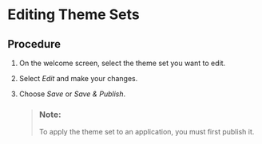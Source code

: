 <!-- loiof90b49ea9d03404dbc23990bead08946 -->

# Editing Theme Sets



## Procedure

1.  On the welcome screen, select the theme set you want to edit.

2.  Select *Edit* and make your changes.

3.  Choose *Save* or *Save & Publish*.

    > ### Note:  
    > To apply the theme set to an application, you must first publish it.


